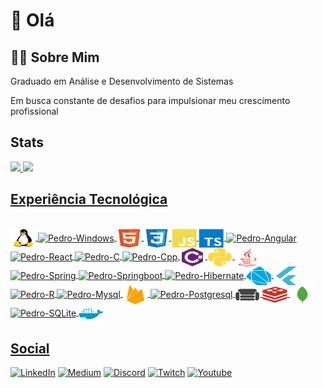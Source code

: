 # 🖖 Olá 

## 👨‍💻 Sobre Mim

Graduado em Análise e Desenvolvimento de Sistemas

Em busca constante de desafios para impulsionar meu crescimento profissional 

##

## Stats

<div align="left">
  <a href="https://github.com/prezadopedro">
  <img height="160em" src="https://github-readme-stats.vercel.app/api?username=coderpedrosilva&show_icons=true&theme=github_dark&border_radius=8%"/>
  <img height="160em" src="https://github-readme-stats.vercel.app/api/top-langs/?username=coderpedrosilva&layout=compact&langs_count=8&theme=github_dark&border_radius=8%"/>
</div>

  ##

## Experiência Tecnológica

<div style="display: inline_block"><br>
  <img align="center" alt="Pedro-Linux" height="30" width="40" src="https://raw.githubusercontent.com/devicons/devicon/master/icons/linux/linux-original.svg">
  <img align="center" alt="Pedro-Windows" height="30" width="30" src="https://upload.wikimedia.org/wikipedia/commons/5/5f/Windows_logo_-_2012.svg">
  <img align="center" alt="Pedro-HTML" height="30" width="40" src="https://raw.githubusercontent.com/devicons/devicon/master/icons/html5/html5-original.svg">
  <img align="center" alt="Pedro-CSS" height="30" width="40" src="https://raw.githubusercontent.com/devicons/devicon/master/icons/css3/css3-original.svg">
  <img align="center" alt="Pedro-Js" height="30" width="40" src="https://raw.githubusercontent.com/devicons/devicon/master/icons/javascript/javascript-plain.svg">
  <img align="center" alt="Pedro-Ts" height="30" width="40" src="https://raw.githubusercontent.com/devicons/devicon/master/icons/typescript/typescript-plain.svg">
  <img align="center" alt="Pedro-Angular" height="40" width="50" src="https://upload.wikimedia.org/wikipedia/commons/c/cf/Angular_full_color_logo.svg">
  <img align="center" alt="Pedro-React" height="30" width="40" src="https://upload.wikimedia.org/wikipedia/commons/a/a7/React-icon.svg">
  <img align="center" alt="Pedro-C" height="30" width="30" src="https://www.clipartmax.com/png/full/240-2409409_c-programming-icon-c-programming-language-icon.png">
  <img align="center" alt="Pedro-Cpp" height="30" width="30" src="https://cdn-icons-png.flaticon.com/512/6132/6132222.png">
  <img align="center" alt="Pedro-Csharp" height="30" width="40" src="https://raw.githubusercontent.com/devicons/devicon/master/icons/csharp/csharp-plain.svg">
  <img align="center" alt="Pedro-Python" height="30" width="40" src="https://raw.githubusercontent.com/devicons/devicon/master/icons/python/python-plain.svg">
  <img align="center" alt="Pedro-Java" height="30" width="40" src="https://raw.githubusercontent.com/devicons/devicon/master/icons/java/java-plain.svg">
  <img align="center" alt="Pedro-Spring" height="40" width="40" src="https://i0.wp.com/chelseatroy.com/wp-content/uploads/2015/09/spring.png?resize=340%2C340&ssl=1">
  <img align="center" alt="Pedro-Springboot" height="30" width="32" src="https://devkico.itexto.com.br/wp-content/uploads/2014/08/spring-boot-project-logo-300x270.png">
  <img align="center" alt="Pedro-Hibernate" height="30" width="32" src=https://static-00.iconduck.com/assets.00/hibernate-icon-1965x2048-cl94vxbt.png>
  <img align="center" alt="Pedro-Dart" height="30" width="40" src="https://raw.githubusercontent.com/devicons/devicon/master/icons/dart/dart-plain.svg">
  <img align="center" alt="Pedro-Flutter" height="30" width="40" src="https://raw.githubusercontent.com/devicons/devicon/master/icons/flutter/flutter-plain.svg">
  <img align="center" alt="Pedro-R" height="30" width="35" src="https://uxwing.com/wp-content/themes/uxwing/download/brands-and-social-media/r-programming-language-icon.png">
  <img align="center" alt="Pedro-Mysql" height="30" width="40" src="https://static-00.iconduck.com/assets.00/mysql-original-wordmark-icon-2048x1064-jfbaqrzh.png">
  <img align="center" alt="Pedro-Firebase" height="30" width="40" src="https://raw.githubusercontent.com/devicons/devicon/master/icons/firebase/firebase-plain.svg">
  <img align="center" alt="Pedro-Postgresql" height="30" width="40" src="https://upload.wikimedia.org/wikipedia/commons/2/29/Postgresql_elephant.svg">
  <img align="center" alt="Pedro-CouchDB" height="30" width="40" src="https://raw.githubusercontent.com/devicons/devicon/master/icons/couchdb/couchdb-plain.svg">
  <img align="center" alt="Pedro-Redis" height="30" width="40" src="https://raw.githubusercontent.com/devicons/devicon/master/icons/redis/redis-plain.svg">
  <img align="center" alt="Pedro-MongoDB" height="30" width="40" src="https://raw.githubusercontent.com/devicons/devicon/master/icons/mongodb/mongodb-plain.svg">
  <img align="center" alt="Pedro-SQLite" height="30" width="40" src="https://cdn.icon-icons.com/icons2/2699/PNG/512/sqlite_logo_icon_169724.png">
  <img align="center" alt="Pedro-Docker" height="30" width="40" src="https://raw.githubusercontent.com/devicons/devicon/master/icons/docker/docker-plain.svg">
 </div>

   ##

   ## Social

[![LinkedIn](https://img.shields.io/badge/LinkedIn-%230077B5.svg?style=for-the-badge&logo=linkedin&logoColor=white)](https://linkedin.com/in/workerpedrosilva) 
[![Medium](https://img.shields.io/badge/Medium-12100E?style=for-the-badge&logo=medium&logoColor=white)](https://medium.com/@coderpedrosilva) 
[![Discord](https://img.shields.io/badge/Discord-7289DA?style=for-the-badge&logo=discord&logoColor=white)](https://discordapp.com/users/coderpedrosilva) 
[![Twitch](https://img.shields.io/badge/Twitch-9146FF?style=for-the-badge&logo=twitch&logoColor=white)](https://www.twitch.tv/coderpedrosilva)
[![Youtube](https://img.shields.io/badge/YouTube-FF0000?style=for-the-badge&logo=youtube&logoColor=white)](https://www.youtube.com/@coderpedrosilva)
